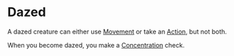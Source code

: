 # Dazed

A dazed creature can either use [Movement](../Combat/Movement.md) or take an [Action](../Core%20Procedures/Action.md), but not both.

When you become dazed, you make a [Concentration](../../Magic/Spells/Concentration.md) check.

